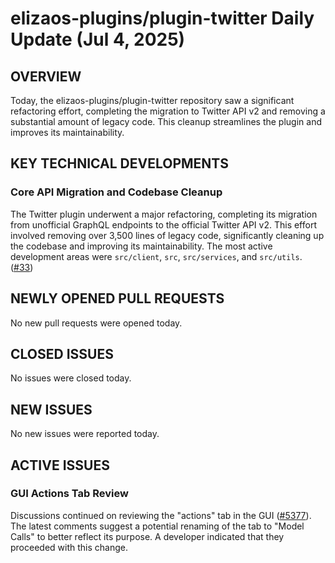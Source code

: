 # elizaos-plugins/plugin-twitter Daily Update (Jul 4, 2025)

## OVERVIEW

Today, the elizaos-plugins/plugin-twitter repository saw a significant refactoring effort, completing the migration to Twitter API v2 and removing a substantial amount of legacy code. This cleanup streamlines the plugin and improves its maintainability.

## KEY TECHNICAL DEVELOPMENTS

### Core API Migration and Codebase Cleanup

The Twitter plugin underwent a major refactoring, completing its migration from unofficial GraphQL endpoints to the official Twitter API v2. This effort involved removing over 3,500 lines of legacy code, significantly cleaning up the codebase and improving its maintainability. The most active development areas were `src/client`, `src`, `src/services`, and `src/utils`. ([#33](https://github.com/elizaos-plugins/plugin-twitter/pull/33))

## NEWLY OPENED PULL REQUESTS

No new pull requests were opened today.

## CLOSED ISSUES

No issues were closed today.

## NEW ISSUES

No new issues were reported today.

## ACTIVE ISSUES

### GUI Actions Tab Review

Discussions continued on reviewing the "actions" tab in the GUI ([#5377](https://github.com/elizaos-plugins/plugin-twitter/issues/5377)). The latest comments suggest a potential renaming of the tab to "Model Calls" to better reflect its purpose. A developer indicated that they proceeded with this change.
